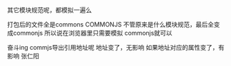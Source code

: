 
其它模块规范呢，都模拟一遍么 

打包后的文件全是commons COMMONJS 
不管原来是什么模块规范，最后全变成commonjs
所以说在浏览器里只需要模拟 commonjs就可以


奋斗ing
commjs导出引用地址呢 
地址变了，无影响
如果地址对应的属性变了，有影响
张仁阳
